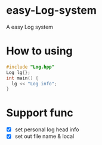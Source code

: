 # easy-Log-system
A easy Log system
# How to using
```C++
#include "Log.hpp"
Log lg{};
int main() {
  lg << "Log info";
}
```
# Support func
- [x] set personal log head info
- [x] set out file name & local
